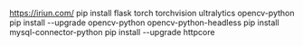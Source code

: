 https://iriun.com/ 
pip install flask torch torchvision ultralytics opencv-python
pip install --upgrade opencv-python opencv-python-headless
pip install mysql-connector-python
pip install --upgrade httpcore
